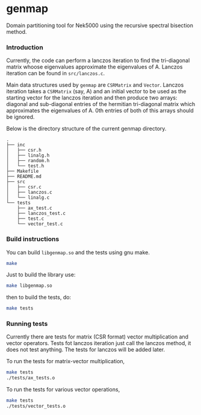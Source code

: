 # genmap

Domain partitioning tool for Nek5000 using the recursive spectral bisection
method.

### Introduction

Currently, the code can perform a lanczos iteration to find the tri-diagonal
matrix whoose eigenvalues approximate the eigenvalues of A. Lanczos iteration
can be found in `src/lanczos.c`.

Main data structures used by `genmap` are `CSRMatrix` and `Vector`. Lanczos
iteration takes a `CSRMatrix` (say, A) and an initial vector to be used as the
starting vector for the lanczos iteration and then produce two arrays: diagonal
and sub-diagonal entries of the hermitian tri-diagonal matrix which approximates 
the eigenvalues of A. 0th entries of both of this arrays should be ignored.

Below is the directory structure of the current genmap directory.

```
.
├── inc
│   ├── csr.h
│   ├── linalg.h
│   ├── random.h
│   └── test.h
├── Makefile
├── README.md
├── src
│   ├── csr.c
│   ├── lanczos.c
│   └── linalg.c
└── tests
    ├── ax_test.c
    ├── lanczos_test.c
    ├── test.c
    └── vector_test.c

```

### Build instructions

You can build `libgenmap.so` and the tests using gnu make.

```sh
make
```

Just to build the library use:

```sh
make libgenmap.so
```

then to build the tests, do:
```sh
make tests
```

### Running tests

Currently there are tests for matrix (CSR format) vector multiplication and
vector operators. Tests fot lanczos iteration just call the lanczos method,
it does not test anything. The tests for lanczos will be added later.

To run the tests for matrix-vector multiplication,
```sh
make tests
./tests/ax_tests.o
```
To run the tests for various vector operations,
```sh
make tests
./tests/vector_tests.o
```

